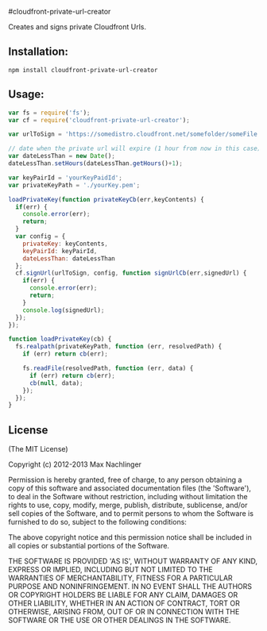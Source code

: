 #cloudfront-private-url-creator

Creates and signs private Cloudfront Urls.

## Installation:
```
npm install cloudfront-private-url-creator
```

## Usage:
```javascript
var fs = require('fs');
var cf = require('cloudfront-private-url-creator');

var urlToSign = 'https://somedistro.cloudfront.net/somefolder/someFile';

// date when the private url will expire (1 hour from now in this case)
var dateLessThan = new Date();
dateLessThan.setHours(dateLessThan.getHours()+1);

var keyPairId = 'yourKeyPaidId';
var privateKeyPath = './yourKey.pem';

loadPrivateKey(function privateKeyCb(err,keyContents) {
  if(err) {
    console.error(err);
    return;
  }
  var config = {
    privateKey: keyContents,
    keyPairId: keyPairId,
    dateLessThan: dateLessThan
  };
  cf.signUrl(urlToSign, config, function signUrlCb(err,signedUrl) {
    if(err) {
      console.error(err);
      return;
    }
    console.log(signedUrl);
  });
});

function loadPrivateKey(cb) {
  fs.realpath(privateKeyPath, function (err, resolvedPath) {
    if (err) return cb(err);

    fs.readFile(resolvedPath, function (err, data) {
      if (err) return cb(err);
      cb(null, data);
    });
  });
}
```
## License

(The MIT License)

Copyright (c) 2012-2013 Max Nachlinger

Permission is hereby granted, free of charge, to any person obtaining
a copy of this software and associated documentation files (the
'Software'), to deal in the Software without restriction, including
without limitation the rights to use, copy, modify, merge, publish,
distribute, sublicense, and/or sell copies of the Software, and to
permit persons to whom the Software is furnished to do so, subject to
the following conditions:

The above copyright notice and this permission notice shall be
included in all copies or substantial portions of the Software.

THE SOFTWARE IS PROVIDED 'AS IS', WITHOUT WARRANTY OF ANY KIND,
EXPRESS OR IMPLIED, INCLUDING BUT NOT LIMITED TO THE WARRANTIES OF
MERCHANTABILITY, FITNESS FOR A PARTICULAR PURPOSE AND NONINFRINGEMENT.
IN NO EVENT SHALL THE AUTHORS OR COPYRIGHT HOLDERS BE LIABLE FOR ANY
CLAIM, DAMAGES OR OTHER LIABILITY, WHETHER IN AN ACTION OF CONTRACT,
TORT OR OTHERWISE, ARISING FROM, OUT OF OR IN CONNECTION WITH THE
SOFTWARE OR THE USE OR OTHER DEALINGS IN THE SOFTWARE.
